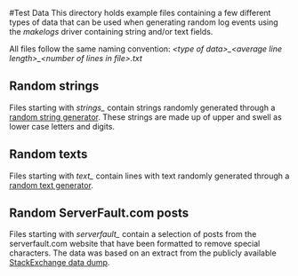 #Test Data
This directory holds example files containing a few different types of data that can be used when generating random log events using the *makelogs* driver containing string and/or text fields. 

All files follow the same naming convention: *\<type of data\>\_\<average line length\>\_\<number of lines in file\>.txt*

## Random strings
Files starting with *strings_* contain strings randomly generated through a [random string generator](http://www.unit-conversion.info/texttools/random-string-generator/). These strings are made up of upper and swell as lower case letters and digits.

## Random texts
Files starting with *text_* contain lines with text randomly generated through a [random text generator](http://randomtextgenerator.com).

## Random ServerFault.com posts
Files starting with *serverfault_* contain a selection of posts from the serverfault.com website that have been formatted to remove special characters. The data was based on an extract from the publicly available [StackExchange data dump](https://archive.org/details/stackexchange).


